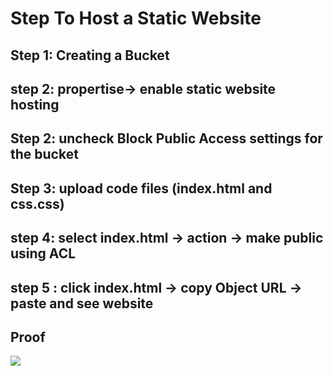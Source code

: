 # Step To Host a Static Website

## Step 1: Creating a Bucket

## step 2: propertise-> enable static website hosting

## Step 2: uncheck Block Public Access settings for the bucket

## Step 3: upload code files (index.html and css.css)

## step 4: select index.html -> action -> make public using ACL

## step 5 : click index.html -> copy Object URL -> paste and see website

## Proof
![](https://imgur.com/xtdGBew.png)
